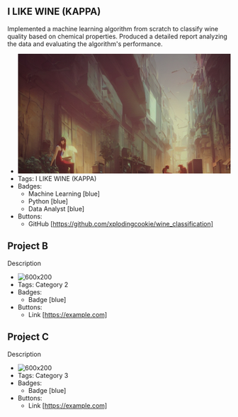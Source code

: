 ## I LIKE WINE (KAPPA)
Implemented a machine learning algorithm from scratch to classify wine quality based on chemical properties. Produced a detailed report analyzing the data and evaluating the algorithm's performance.
- ![600x200](../assets/winething.png)
- Tags: I LIKE WINE (KAPPA)
- Badges:
  - Machine Learning [blue]
  - Python [blue]
  - Data Analyst [blue]
- Buttons:
  - GitHub [https://github.com/xplodingcookie/wine_classification]

## Project B
Description
- ![600x200](https://via.placeholder.com/600x200)
- Tags: Category 2
- Badges:
  - Badge [blue]
- Buttons:
  - Link [https://example.com]

## Project C
Description
- ![600x200](https://via.placeholder.com/600x200)
- Tags: Category 3
- Badges:
  - Badge [blue]
- Buttons:
  - Link [https://example.com]